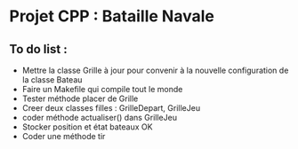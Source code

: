 # Projet CPP : Bataille Navale

## To do list :
- Mettre la classe Grille à jour pour convenir à la nouvelle configuration de la classe Bateau
- Faire un Makefile qui compile tout le monde
- Tester méthode placer de Grille
- Creer deux classes filles : GrilleDepart, GrilleJeu
- coder méthode actualiser() dans GrilleJeu
- Stocker position et état bateaux OK
- Coder une méthode tir


